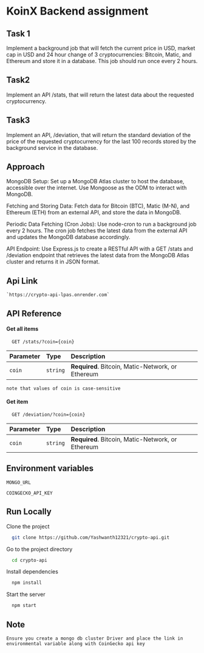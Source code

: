 # KoinX Backend assignment

## Task 1

Implement a background job that will fetch the current price in USD, market cap in USD and 24 hour change of 3 cryptocurrencies: Bitcoin, Matic, and Ethereum and store it in a database. This job should run once every 2 hours.

## Task2

Implement an API /stats, that will return the latest data about the requested cryptocurrency.

## Task3

Implement an API, /deviation, that will return the standard deviation of the price of the requested cryptocurrency for the last 100 records stored by the background service in the database.

## Approach

MongoDB Setup:
Set up a MongoDB Atlas cluster to host the database, accessible over the internet. Use Mongoose as the ODM to interact with MongoDB.

Fetching and Storing Data:
Fetch data for Bitcoin (BTC), Matic (M-N), and Ethereum (ETH) from an external API, and store the data in MongoDB.

Periodic Data Fetching (Cron Jobs):
Use node-cron to run a background job every 2 hours. The cron job fetches the latest data from the external API and updates the MongoDB database accordingly.

API Endpoint:
Use Express.js to create a RESTful API with a GET /stats and /deviation endpoint that retrieves the latest data from the MongoDB Atlas cluster and returns it in JSON format.

## Api Link

    `https://crypto-api-lpas.onrender.com`

## API Reference

#### Get all items

```http
  GET /stats/?coin={coin}
```

| Parameter | Type     | Description                                       |
| :-------- | :------- | :------------------------------------------------ |
| `coin`    | `string` | **Required**. Bitcoin, Matic-Network, or Ethereum |

    note that values of coin is case-sensitive

#### Get item

```http
  GET /deviation/?coin={coin}
```

| Parameter | Type     | Description                                       |
| :-------- | :------- | :------------------------------------------------ |
| `coin`    | `string` | **Required**. Bitcoin, Matic-Network, or Ethereum |

## Environment variables

`MONGO_URL`

`COINGECKO_API_KEY `

## Run Locally

Clone the project

```bash
  git clone https://github.com/Yashwanth12321/crypto-api.git
```

Go to the project directory

```bash
  cd crypto-api
```

Install dependencies

```bash
  npm install
```

Start the server

```bash
  npm start
```

## Note

`Ensure you create a mongo db cluster Driver and place the link in environmental variable along with CoinGecko api key`
